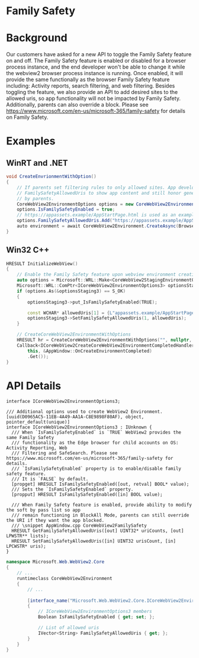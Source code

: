 Family Safety
===

# Background
Our customers have asked for a new API to toggle the Family Safety feature on and off. The Family 
Safety feature is enabled or disabled for a browser process instance, and the end developer 
won't be able to change it while the webview2 browser process instance is running. Once enabled, 
it will provide the same functionally as the browser Family Safety feature including: Activity 
reports, search filtering, and web filtering. Besides toggling the feature, we also provide an 
API to add desired sites to the allowed uris, so app functionality will not be impacted by 
Family Safety. Additionally, parents can also override a block.
Please see https://www.microsoft.com/en-us/microsoft-365/family-safety for details on Family Safety. 

# Examples
## WinRT and .NET   
```c#
void CreateEnvrionmentWithOption()
{
    // If parents set filtering rules to only allowed sites. App developers can use
    // FamilySafetyAllowedUris to show app content and still honor general filer set
    // by parents.
    CoreWebView2EnvironmentOptions options = new CoreWebView2EnvironmentOptions();
    options.IsFamilySafetyEnabled = true;
    // https://appassets.example/AppStartPage.html is used as an example app content.
    options.FamilySafetyAllowedUris.Add("https://appassets.example/AppStartPage.html");
    auto environment = await CoreWebView2Environment.CreateAsync(BrowserExecutableFolder, UserDataFolder, options);
}
```
## Win32 C++
```cpp
HRESULT InitializeWebView()
{
    // Enable the Family Safety feature upon webview environment creation complete
    auto options = Microsoft::WRL::Make<CoreWebView2StagingEnvironmentOptions>();
    Microsoft::WRL::ComPtr<ICoreWebView2EnvironmentOptions3> optionsStaging3;
    if (options.As(&optionsStaging3) == S_OK)
    {
        optionsStaging3->put_IsFamilySafetyEnabled(TRUE);

        const WCHAR* allowedUris[1] = {L"appassets.example/AppStartPage.html"};
        optionsStaging3->SetFamilySafetyAllowedUris(1, allowedUris);
    }

    // CreateCoreWebView2EnvironmentWithOptions
    HRESULT hr = CreateCoreWebView2EnvironmentWithOptions("", nullptr, options.Get(),
    Callback<ICoreWebView2CreateCoreWebView2EnvironmentCompletedHandler>(
        this, &AppWindow::OnCreateEnvironmentCompleted)
        .Get());
}
```

# API Details    
```
interface ICoreWebView2EnvironmentOptions3;

/// Additional options used to create WebView2 Environment.
[uuid(D0965AC5-11EB-4A49-AA1A-C8E9898F80AF), object, pointer_default(unique)]
interface ICoreWebView2EnvironmentOptions3 : IUnknown {
  /// When `IsFamilySafetyEnabled` is `TRUE` WebView2 provides the same Family Safety 
  /// functionality as the Edge browser for child accounts on OS: Activity Reporting, Web 
  /// Filtering and SafeSearch. Please see https://www.microsoft.com/en-us/microsoft-365/family-safety for details.
  /// `IsFamilySafetyEnabled` property is to enable/disable family safety feature.
  /// It is `FALSE` by default.
  [propget] HRESULT IsFamilySafetyEnabled([out, retval] BOOL* value);
  /// Sets the `IsFamilySafetyEnabled` property.
  [propput] HRESULT IsFamilySafetyEnabled([in] BOOL value);

  /// When Family Safety feature is enabled, provide ability to modify the soft by pass list so app
  /// remain functioning in BlockAll Mode, parents can still override the URI if they want the app blocked.
  /// \snippet AppWindow.cpp CoreWebView2FamilySafety
  HRESULT GetFamilySafetyAllowedUris([out] UINT32* uriCounts, [out] LPWSTR** lists);
  HRESULT SetFamilySafetyAllowedUris([in] UINT32 urisCount, [in] LPCWSTR* uris);
}
```

```c# (but really MIDL3)
namespace Microsoft.Web.WebView2.Core
{
    // ...
    runtimeclass CoreWebView2Environment
    {
        // ...
        
        [interface_name("Microsoft.Web.WebView2.Core.ICoreWebView2EnvironmentOptions3")]
        {
            // ICoreWebView2EnvironmentOptions3 members
            Boolean IsFamilySafetyEnabled { get; set; };

            // List of allowed uris
            IVector<String> FamilySafetyAllowedUris { get; };
        }
    }
}
```

